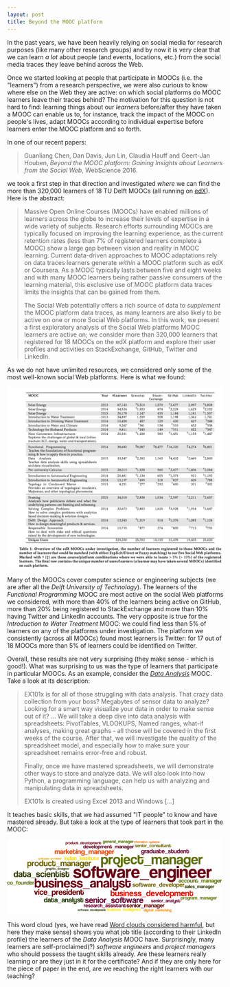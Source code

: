 ```yaml
---
layout: post
title: Beyond the MOOC platform
---
```

In the past years, we have been heavily relying on social media for research purposes (like many other research groups)
and by now it is very clear that we can learn *a lot* about people (and events, locations, etc.) from the social media 
traces they leave behind across the Web.

Once we started looking at people that participate in MOOCs (i.e. the "learners") from a research perspective, we were
also curious to know where else on the Web they are active: on which social platforms do MOOC learners leave their
traces behind? The motivation for this question is not hard to find: learning things about our *learners* before/after they
have taken a MOOC can enable us to, for instance, track the impact of the MOOC on people's lives, adapt MOOCs according
to individual expertise before learners enter the MOOC platform and so forth.

In one of our recent papers: 

>Guanliang Chen, Dan Davis, Jun Lin, Claudia Hauff and Geert-Jan Houben, 
>*Beyond the MOOC platform: Gaining Insights about Learners from the Social Web*, WebScience 2016.

we took a first step in that direction and investigated *where* we can find the more than
320,000 learners of 18 TU Delft MOOCs (all running on [edX](https://www.edx.org/school/delftx)). Here is the abstract:

> Massive Open Online Courses (MOOCs) have enabled millions of learners across the globe to 
> increase their levels of expertise in a wide variety of subjects. Research efforts surrounding 
> MOOCs are typically focused on improving the learning experience, as the current retention rates 
> (less than 7% of registered learners complete a MOOC) show a large gap between vision and reality 
> in MOOC learning.
> Current data-driven approaches to MOOC adaptations rely on data traces learners generate
> *within* a MOOC platform such as edX or Coursera. As a MOOC typically lasts between five and eight weeks 
> and with many MOOC learners being rather passive consumers of the learning material, this exclusive 
> use of MOOC platform data traces limits the insights that can be gained from them. 
>
> The Social Web potentially offers a rich source of data to *supplement* the MOOC platform data 
> traces, as many learners are also likely to be active on one or more Social Web platforms. 
> In this work, we present a first exploratory analysis of the Social Web platforms MOOC learners are 
> active on; we consider more than 320,000 learners that registered for 18 MOOCs on the edX platform and 
> explore their user profiles and activities on StackExchange, GitHub, Twitter and LinkedIn.

As we do not have unlimited resources, we considered only some of the most well-known social Web platforms.
Here is what we found:

<img src="../img/webscience2016.png" width="900px">

Many of the MOOCs cover computer science or engineering subjects 
(we are after all the *Delft University of Technology*). The learners of the *Functional Programming* MOOC are 
most active on the social Web platforms we considered, with more than 40% of the learners being active on GitHub,
more than 20% being registered to StackExchange and more than 10% having Twitter and LinkedIn accounts.
The very opposite is true for the *Introduction to Water Treatment* MOOC: we could find less than 5% of learners on any of
the platforms under investigation. The platform we consistently (across all MOOCs) found most learners is 
Twitter: for 17 out of 18 MOOCs more than 5% of learners could be identified on Twitter.

Overall, these results are not very surprising (they make sense - which is good!). 
What was surprising to us was the type of learners that participate in particular MOOCs. As an example, consider
the [*Data Analysis*](https://www.edx.org/course/data-analysis-take-it-max-delftx-ex101x-0) MOOC. Take a look at
its description:

> EX101x is for all of those struggling with data analysis. That crazy data collection from your boss? 
> Megabytes of sensor data to analyze? Looking for a smart way visualize your data in order to make sense out of it? 
> ...
> We will take a deep dive into data analysis with spreadsheets: PivotTables, VLOOKUPS, Named ranges, what-if analyses, 
> making great graphs - all those will be covered in the first weeks of the course. After that, we will investigate 
> the quality of the spreadsheet model, and especially how to make sure your spreadsheet remains error-free and robust.
>
> Finally, once we have mastered spreadsheets, we will demonstrate other ways to store and analyze data. We will also 
> look into how Python, a programming language, can help us with analyzing and manipulating data in spreadsheets.
>
> EX101x is created using Excel 2013 and Windows [...]

It teaches basic skills, that we had assumed "IT people" to know and have mastered already. But take a look at the type
of learners that took part in the MOOC:

<img src="../img/job_title_ex101x.png" width="500px">

This word cloud (yes, we have read [Word clouds considered harmful](http://www.niemanlab.org/2011/10/word-clouds-considered-harmful/), but here they make sense)
shows you what job title (according to their LinkedIn profile) the learners of the *Data Analysis* MOOC have. Surprisingly,
many learners are self-proclaimed(?) *software engineers* and *project managers* who should possess the taught skills
already. Are these learners really learning or are they just in it for the certificate? And if they are only here for the
piece of paper in the end, are we reaching the right learners with our teaching?
